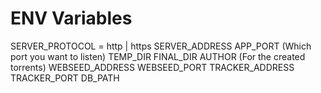 # ENV Variables

SERVER_PROTOCOL = http | https
SERVER_ADDRESS
APP_PORT (Which port you want to listen)
TEMP_DIR
FINAL_DIR
AUTHOR (For the created torrents)
WEBSEED_ADDRESS
WEBSEED_PORT
TRACKER_ADDRESS
TRACKER_PORT
DB_PATH
